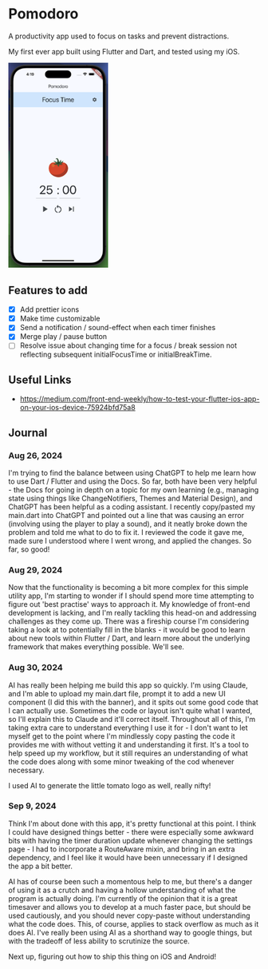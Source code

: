 # Pomodoro

A productivity app used to focus on tasks and prevent distractions. 

My first ever app built using Flutter and Dart, and tested using my iOS.

<img src="Example-Screenshot.png" alt="App Home Page" width="200"/>

## Features to add

- [X] Add prettier icons
- [X] Make time customizable
- [X] Send a notification / sound-effect when each timer finishes
- [X] Merge play / pause button
- [ ] Resolve issue about changing time for a focus / break session not reflecting subsequent initialFocusTime or initialBreakTime.

## Useful Links
- https://medium.com/front-end-weekly/how-to-test-your-flutter-ios-app-on-your-ios-device-75924bfd75a8

## Journal 

### Aug 26, 2024

I'm trying to find the balance between using ChatGPT to help me learn how to use Dart / Flutter and using the Docs. So far, both have been very helpful - the Docs for going in depth on a topic for my own learning (e.g., managing state using things like ChangeNotifiers, Themes and Material Design), and ChatGPT has been helpful as a coding assistant. I recently copy/pasted my main.dart into ChatGPT and pointed out a line that was causing an error (involving using the player to play a sound), and it neatly broke down the problem and told me what to do to fix it. I reviewed the code it gave me, made sure I understood where I went wrong, and applied the changes. So far, so good!

### Aug 29, 2024

Now that the functionality is becoming a bit more complex for this simple utility app, I'm starting to wonder if I should spend more time attempting to figure out 'best practise' ways to approach it. My knowledge of front-end development is lacking, and I'm really tackling this head-on and addressing challenges as they come up. There was a fireship course I'm considering taking a look at to potentially fill in the blanks - it would be good to learn about new tools within Flutter / Dart, and learn more about the underlying framework that makes everything possible. We'll see. 

### Aug 30, 2024

AI has really been helping me build this app so quickly. I'm using Claude, and I'm able to upload my main.dart file, prompt it to add a new UI component (I did this with the banner), and it spits out some good code that I can actually use. Sometimes the code or layout isn't quite what I wanted, so I'll explain this to Claude and it'll correct itself. Throughout all of this, I'm taking extra care to understand everything I use it for - I don't want to let myself get to the point where I'm mindlessly copy pasting the code it provides me with without vetting it and understanding it first. It's a tool to help speed up my workflow, but it still requires an understanding of what the code does along with some minor tweaking of the cod whenever necessary.

I used AI to generate the little tomato logo as well, really nifty!

### Sep 9, 2024

Think I'm about done with this app, it's pretty functional at this point. I think I could have designed things better - there were especially some awkward bits with having the timer duration update whenever changing the settings page - I had to incorporate a RouteAware mixin, and bring in an extra dependency, and I feel like it would have been unnecessary if I designed the app a bit better.

AI has of course been such a momentous help to me, but there's a danger of using it as a crutch and having a hollow understanding of what the program is actually doing. I'm currently of the opinion that it is a great timesaver and allows you to develop at a much faster pace, but should be used cautiously, and you should never copy-paste without understanding what the code does. This, of course, applies to stack overflow as much as it does AI. I've really been using AI as a shorthand way to google things, but with the tradeoff of less ability to scrutinize the source.

 Next up, figuring out how to ship this thing on iOS and Android!